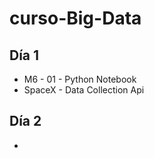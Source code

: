 # curso-Big-Data

## Día 1
  * M6 - 01 - Python Notebook
  * SpaceX - Data Collection Api

## Día 2
  * 
